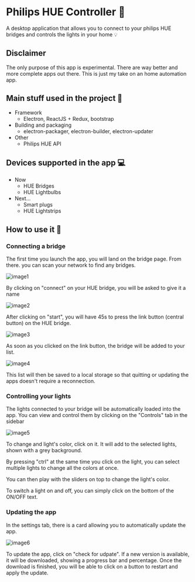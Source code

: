 # Philips HUE Controller 👋

A desktop application that allows you to connect to your philips HUE bridges and controls the lights in your home 💡

## Disclaimer
The only purpose of this app is experimental. There are way better and more complete apps out there. This is just my take on an home automation app.

## Main stuff used in the project 🔨
- Framework
    - Electron, ReactJS + Redux, bootstrap
- Building and packaging
    - electron-packager, electron-builder, electron-updater
- Other
    - Philips HUE API

## Devices supported in the app 💻
- Now
  - HUE Bridges
  - HUE Lightbulbs
- Next...
  - Smart plugs
  - HUE Lightstrips

## How to use it 🤔

### Connecting a bridge
The first time you launch the app, you will land on the bridge page.
From there. you can scan your network to find any bridges.

![image1](https://i.imgur.com/6YAsvGy.png)

By clicking on "connect" on your HUE bridge, you will be asked to give it a name

![image2](https://i.imgur.com/yGfYuLE.png)

After clicking on "start", you will have 45s to press the link button (central button) on the HUE bridge.

![image3](https://i.imgur.com/1fyzA5s.png)

As soon as you clicked on the link button, the bridge will be added to your list. 

![image4](https://i.imgur.com/8K2epYE.png)

This list will then be saved to a local storage so that quitting or updating the apps doesn't require a reconnection.

### Controlling your lights

The lights connected to your bridge will be automatically loaded into the app.
You can view and control them by clicking on the "Controls" tab in the sidebar

![image5](https://i.imgur.com/nj82Pe0.png)

To change and light's color, click on it. It will add to the selected lights, shown with a grey background. 

By pressing "ctrl" at the same time you click on the light, you can select multiple lights to change all the colors at once.

You can then play with the sliders on top to change the light's color.

To switch a light on and off, you can simply click on the bottom of the ON/OFF text.

### Updating the app

In the settings tab, there is a card allowing you to automatically update the app.

![image6](https://i.imgur.com/JZCfEMh.png)

To update the app, click on "check for udpate". If a new version is available, it will be downloaded, showing a progress bar and percentage. Once the download is finished, you will be able to click on a button to restart and apply the update.